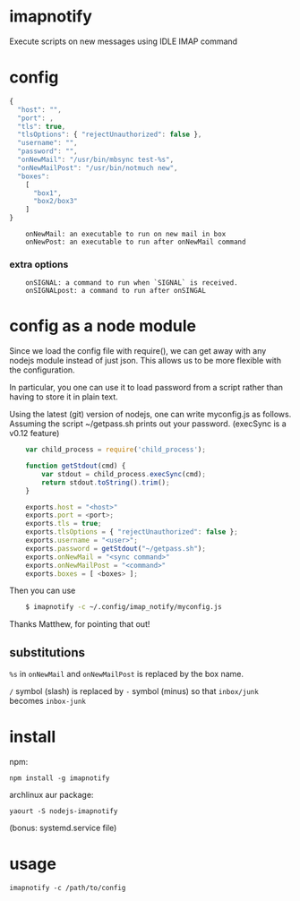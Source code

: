 # imapnotify

Execute scripts on new messages using IDLE IMAP command

# config

```javascript
{
  "host": "",
  "port": ,
  "tls": true,
  "tlsOptions": { "rejectUnauthorized": false },
  "username": "",
  "password": "",
  "onNewMail": "/usr/bin/mbsync test-%s",
  "onNewMailPost": "/usr/bin/notmuch new",
  "boxes":
    [
      "box1",
      "box2/box3"
    ]
}
```

```
    onNewMail: an executable to run on new mail in box
    onNewPost: an executable to run after onNewMail command
```

### extra options

```
    onSIGNAL: a command to run when `SIGNAL` is received.
    onSIGNALpost: a command to run after onSINGAL
``` 

# config as a node module

Since we load the config file with require(), we can get away with any nodejs 
module instead of just json.
This allows us to be more flexible with the configuration.

In particular, you one can use it to load password from a script rather than
having to store it in plain text.

Using the latest (git) version of nodejs, one can write myconfig.js as
follows.  Assuming the script ~/getpass.sh prints out your password.
(execSync is a v0.12 feature)
```javascript
    var child_process = require('child_process');

    function getStdout(cmd) {
        var stdout = child_process.execSync(cmd);
        return stdout.toString().trim();
    }

    exports.host = "<host>"
    exports.port = <port>;
    exports.tls = true;
    exports.tlsOptions = { "rejectUnauthorized": false };
    exports.username = "<user>";
    exports.password = getStdout("~/getpass.sh");
    exports.onNewMail = "<sync command>"
    exports.onNewMailPost = "<command>"
    exports.boxes = [ <boxes> ];
```

Then you can use

```bash
    $ imapnotify -c ~/.config/imap_notify/myconfig.js
```
Thanks Matthew, for pointing that out!

## substitutions

`%s` in `onNewMail` and `onNewMailPost` is replaced by the box name.

`/` symbol (slash) is replaced by `-` symbol (minus) so that
`inbox/junk` becomes `inbox-junk`

# install

npm:

```
npm install -g imapnotify
```

archlinux aur package:

```
yaourt -S nodejs-imapnotify
```
(bonus: systemd.service file)

# usage

```
imapnotify -c /path/to/config
```
